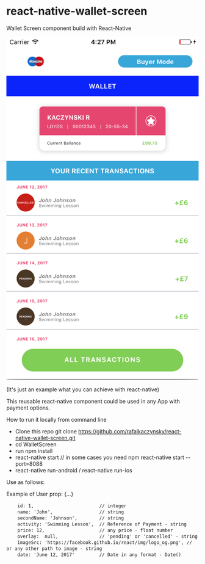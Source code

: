 # react-native-wallet-screen
Wallet Screen component  build with React-Native

![alt text](https://github.com/rafalkaczynsky/react-native-wallet-screen/blob/master/src/styles/resources/images/screenshot.png)

(It's just an example what you can achieve with react-native)

This reusable react-native component could be used in any App with payment options.

How to run it locally from command line

- Clone this repo git clone https://github.com/rafalkaczynsky/react-native-wallet-screen.git
- cd WalletScreen
- run npm install
- react-native start   // in some cases you need npm react-native start  --port=8088
- react-native run-android / react-native run-ios


Use as follows:

 <WalletScreen users={this.props.user}/>
 
Example of User prop:  {...}
 
        id: 1,                        // integer
        name: 'John',                 // string
        secondName: 'Johnson',        // string
        activity: 'Swimming Lesson',  // Reference of Payment - string
        price: 12,                    // any price - float number
        overlay:  null,               // 'pending' or 'cancelled' - string
        imageSrc: 'https://facebook.github.io/react/img/logo_og.png', // or any other path to image - string
        date: 'June 12, 2017'         // Date in any format - Date()

